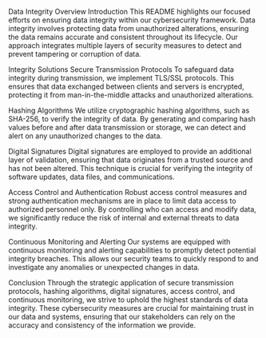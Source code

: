 Data Integrity Overview
Introduction
This README highlights our focused efforts on ensuring data integrity within our cybersecurity framework. Data integrity involves protecting data from unauthorized alterations, ensuring the data remains accurate and consistent throughout its lifecycle. Our approach integrates multiple layers of security measures to detect and prevent tampering or corruption of data.

Integrity Solutions
Secure Transmission Protocols
To safeguard data integrity during transmission, we implement TLS/SSL protocols. This ensures that data exchanged between clients and servers is encrypted, protecting it from man-in-the-middle attacks and unauthorized alterations.

Hashing Algorithms
We utilize cryptographic hashing algorithms, such as SHA-256, to verify the integrity of data. By generating and comparing hash values before and after data transmission or storage, we can detect and alert on any unauthorized changes to the data.

Digital Signatures
Digital signatures are employed to provide an additional layer of validation, ensuring that data originates from a trusted source and has not been altered. This technique is crucial for verifying the integrity of software updates, data files, and communications.

Access Control and Authentication
Robust access control measures and strong authentication mechanisms are in place to limit data access to authorized personnel only. By controlling who can access and modify data, we significantly reduce the risk of internal and external threats to data integrity.

Continuous Monitoring and Alerting
Our systems are equipped with continuous monitoring and alerting capabilities to promptly detect potential integrity breaches. This allows our security teams to quickly respond to and investigate any anomalies or unexpected changes in data.

Conclusion
Through the strategic application of secure transmission protocols, hashing algorithms, digital signatures, access control, and continuous monitoring, we strive to uphold the highest standards of data integrity. These cybersecurity measures are crucial for maintaining trust in our data and systems, ensuring that our stakeholders can rely on the accuracy and consistency of the information we provide.